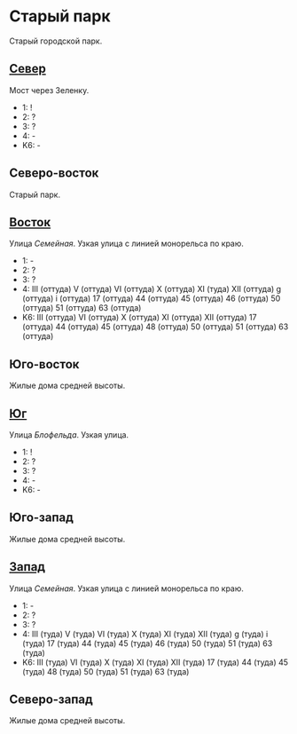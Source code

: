 # Старый парк

Старый городской парк.

## [Север](./515080.md)

Мост через Зеленку.

* 1:    !
* 2:    ?
* 3:    ?
* 4:    -
* K6:   -

## Северо-восток

Старый парк.

## [Восток](./520085.md)

Улица *Семейная*.
Узкая улица с линией монорельса по краю.

* 1:    -
* 2:    ?
* 3:    ?
* 4:    III (оттуда)    V (оттуда)  VI (оттуда) X (оттуда)  XI (туда)
        XII (оттуда)    g (оттуда)  i (оттуда)
        17 (оттуда) 44 (оттуда) 45 (оттуда) 46 (оттуда) 50 (оттуда)
        51 (оттуда) 63 (оттуда)
* K6:   III (оттуда)    VI (оттуда) X (оттуда)  XI (оттуда) XII (оттуда)
        17 (оттуда) 44 (оттуда) 45 (оттуда) 48 (оттуда) 50 (оттуда) 51 (оттуда) 63 (оттуда)

## Юго-восток

Жилые дома средней высоты.

## [Юг](./515090.md)

Улица *Блофельда*.
Узкая улица.

* 1:    !
* 2:    ?
* 3:    ?
* 4:    -
* K6:   -

## Юго-запад

Жилые дома средней высоты.

## [Запад](./510085.md)

Улица *Семейная*.
Узкая улица с линией монорельса по краю.

* 1:    -
* 2:    ?
* 3:    ?
* 4:    III (туда)  V (туда)    VI (туда)   X (туда)    XI (туда)
        XII (туда)  g (туда)    i (туда)
        17 (туда)   44 (туда)   45 (туда)   46 (туда)   50 (туда)
        51 (туда)   63 (туда)
* K6:   III (туда)  VI (туда)   X (туда)    XI (туда)   XII (туда)
        17 (туда)   44 (туда)   45 (туда)   48 (туда)   50 (туда)   51 (туда)   63 (туда)

## Северо-запад

Жилые дома средней высоты.
